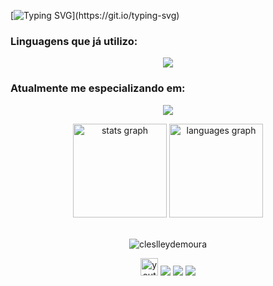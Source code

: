 [![Typing SVG](https://readme-typing-svg.demolab.com/?lines=print("Hello+World+I'm+Cleslley!"))](https://git.io/typing-svg)

<h3>Linguagens que já utilizo: </h3>
<p align="center">
  <a href="#">
    <img src="https://skillicons.dev/icons?i=github,git,mysql,py,cpp,html,css"/>
  </a>
</p>

<h3>Atualmente me especializando em:</h3>
  <p align="center">
    <a href="#">
    <img src="https://skillicons.dev/icons?i=javascript,react"/>
  </a>
</p>
<div align="center">
  <img src="https://github-readme-stats.vercel.app/api?username=cleslleydemoura&hide_title=false&hide_rank=false&show_icons=true&include_all_commits=true&count_private=true&disable_animations=false&theme=chartreuse-dark&locale=en&hide_border=false" height="150" alt="stats graph" />
  <img src="https://github-readme-stats.vercel.app/api/top-langs?username=cleslleydemoura&locale=en&hide_title=false&layout=compact&card_width=320&langs_count=8&theme=chartreuse-dark&hide_border=false" height="150" alt="languages graph"  />
</div>
<br>
<p align="center"> <img src="https://komarev.com/ghpvc/?username=cleslleydemoura&label=Profile%20views&color=blue&style=for-the-badge&abbreviated=true" alt="cleslleydemoura" /></p>
  <div align="center">
    <a href="[https://www.youtube.com/@cleslleydemoura" target="_blank"><img src="https://img.shields.io/static/v1?message=Youtube&logo=youtube&label=&color=FF0000&logoColor=white&labelColor=&style=for-the-badge" height="28" alt="youtube logo"  /></a>
    <a href="mailto:cleslleydemoura@gmail.com" target="_blank" rel="external"><img src="https://img.shields.io/badge/-Gmail-%23333?style=for-the-badge&logo=gmail&logoColor=white" target="_blank"></a>
    <a href="https://www.linkedin.com/in/cleslley" target="_blank" rel="external"><img src="https://img.shields.io/badge/-LinkedIn-%230077B5?style=for-the-badge&logo=linkedin&logoColor=white" target="_blank"></a> 
    <a href="https://instagram.com/devcleslley" target="_blank" rel="external"><img src="https://img.shields.io/badge/-Instagram-%23E4405F?style=for-the-badge&logo=instagram&logoColor=white" target="_blank"></a>
  </div>
